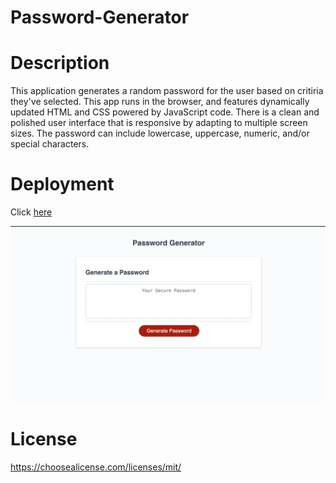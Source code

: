 # Password-Generator

# Description
This application generates a random password for the user based on critiria they've selected. This app runs in the browser, and features dynamically updated HTML and CSS powered by JavaScript code. There is a clean and polished user interface that is responsive by adapting to multiple screen sizes. The password can include lowercase, uppercase, numeric, and/or special characters.

# Deployment
Click [here](https://tsmit143.github.io/Password-Generator/)

![ScreenShot](./images/screenshot.png)

# License
https://choosealicense.com/licenses/mit/

